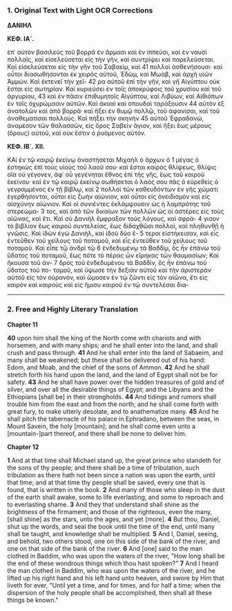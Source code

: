 ### 1. Original Text with Light OCR Corrections

**ΔΑΝΙΗΛ**

**ΚΕΦ. ΙΑ´.**

ἐπ᾿ αὐτὸν βασιλεὺς τοῦ βορρᾶ ἐν ἅρμασι καὶ ἐν ἱππεῦσι, καὶ ἐν
ναυσὶ πολλαῖς, καὶ εἰσελεύσεται εἰς τὴν γῆν, καὶ συντρίψει καὶ
παρελεύσεται. Καὶ εἰσελεύσεται εἰς τὴν γῆν τοῦ Σαβαείμ, καὶ 41
πολλοὶ ἀσθενήσουσι· καὶ οὗτοι διασωθήσονται ἐκ χειρὸς αὐτοῦ,
Ἐδὼμ, καὶ Μωὰβ, καὶ ἀρχὴ υἱῶν Ἀμμών. Καὶ ἐκτενεῖ τὴν χεῖ- 42
ρα αὐτοῦ ἐπὶ τὴν γῆν, καὶ γῆ Αἰγύπτου οὐκ ἔσται εἰς σωτηρίαν.
Καὶ κυριεύσει ἐν τοῖς ἀποκρύφοις τοῦ χρυσίου καὶ τοῦ ἀργυρίου, 43
καὶ ἐν πᾶσιν ἐπιθυμητοῖς Αἰγύπτου, καὶ Λιβύων, καὶ Αἰθιόπων
ἐν τοῖς ὀχυρώμασιν αὐτῶν. Καὶ ἀκοαὶ καὶ σπουδαὶ ταράξουσιν 44
αὐτὸν ἐξ ἀνατολῶν καὶ ἀπὸ βορρᾶ· καὶ ἥξει ἐν θυμῷ πολλῷ, τοῦ
ἀφανίσαι, καὶ τοῦ ἀναθεματίσαι πολλούς. Καὶ πήξει τὴν σκηνὴν 45
αὐτοῦ Ἐφραδανὼ, ἀναμέσον τῶν θαλασσῶν, εἰς ὄρος Σαβεὶν ἅγιον,
καὶ ἥξει ἕως μέρους (ὄρους) αὐτοῦ, καὶ οὐκ ἔστιν ὁ ῥυόμενος αὐτόν.

**ΚΕΦ. ΙΒ´. ΧΙΙ.**

ΚΑὶ ἐν τῷ καιρῷ ἐκείνῳ ἀναστήσεται Μιχαὴλ ὁ ἄρχων ὁ 1
μέγας ὁ ἑστηκὼς ἐπὶ τοὺς υἱοὺς τοῦ λαοῦ σου· καὶ ἔσται καιρὸς
θλίψεως, θλίψις οἵα οὐ γέγονεν, ἀφ᾿ οὗ γεγένηται ἔθνος ἐπὶ τῆς
γῆς, ἕως τοῦ καιροῦ ἐκείνου· καὶ ἐν τῷ καιρῷ ἐκείνῳ σωθήσεται
ὁ λαός σου πᾶς ὁ εὑρεθεὶς ὁ γεγραμμένος ἐν τῇ βίβλῳ, καὶ 2
πολλοὶ τῶν καθευδόντων ἐν γῆς χώματι ἐγερθήσονται, οὗτοι εἰς
ζωὴν αἰώνιον, καὶ οὗτοι εἰς ὀνειδισμὸν καὶ εἰς αἰσχύνην αἰώνιον.
Καὶ οἱ συνιέντες ἐκλάμψουσιν ὡς ἡ λαμπρότης τοῦ στερεώμα- 3
τος, καὶ ἀπὸ τῶν δικαίων τῶν πολλῶν ὡς οἱ ἀστέρες εἰς τοὺς
αἰῶνας, καὶ ἔτι. Καὶ σὺ Δανιὴλ ἔμφραξον τοὺς λόγους, καὶ σφρά- 4
γισον τὸ βιβλίον ἕως καιροῦ συντελείας, ἕως διδαχθῶσι πολλοὶ,
καὶ πληθυνθῇ ἡ γνῶσις. Καὶ ἰδὼν ἐγὼ Δανιὴλ, καὶ ἰδοὺ δύο ἕ- 5
τεροι εἰστήκεισαν, καὶ εἷς ἐντεῦθεν τοῦ χείλους τοῦ ποταμοῦ, καὶ
εἷς ἐντεῦθεν τοῦ χείλους τοῦ ποταμοῦ. Καὶ εἶπε τῷ ἀνδρὶ τῷ 6
ἐνδεδυμένῳ τὰ Βαδδὶμ, ὃς ἦν ἐπάνω τοῦ ὕδατος τοῦ ποταμοῦ, ἕως
πότε τὸ πέρας ὧν εἴρηκας τῶν θαυμασίων; Καὶ ἤκουσα τοῦ ἀν- 7
δρὸς τοῦ ἐνδεδυμένου τὰ Βαδδὶν, ὃς ἦν ἐπάνω τοῦ ὕδατος τοῦ πο-
ταμοῦ, καὶ ὕψωσε τὴν δεξιὰν αὐτοῦ καὶ τὴν ἀριστεράν αὐτοῦ εἰς
τὸν οὐρανὸν, καὶ ὤμοσεν ἐν τῷ ζῶντι εἰς τὸν αἰῶνα, ἔτι εἰς
καιρὸν καὶ καιροὺς καὶ εἰς ἥμισυ καιροῦ ἐν τῷ συντελέσαι δια-

---

### 2. Free and Highly Literary Translation

**Chapter 11**

**40** upon him shall the king of the North come with chariots and with horsemen, and with many ships; and he shall enter into the land, and shall crush and pass through.
**41** And he shall enter into the land of Sabaeim, and many shall be weakened; but these shall be delivered out of his hand: Edom, and Moab, and the chief of the sons of Ammon.
**42** And he shall stretch forth his hand upon the land, and the land of Egypt shall not be for safety.
**43** And he shall have power over the hidden treasures of gold and of silver, and over all the desirable things of Egypt; and the Libyans and the Ethiopians [shall be] in their strongholds.
**44** And tidings and rumors shall trouble him from the east and from the north; and he shall come forth with great fury, to make utterly desolate, and to anathematize many.
**45** And he shall pitch the tabernacle of his palace in Ephradano, between the seas, in Mount Savein, the holy [mountain]; and he shall come even unto a [mountain-]part thereof, and there shall be none to deliver him.

**Chapter 12**

**1** And at that time shall Michael stand up, the great prince who standeth for the sons of thy people; and there shall be a time of tribulation, such tribulation as there hath not been since a nation was upon the earth, until that time; and at that time thy people shall be saved, every one that is found, that is written in the book.
**2** And many of those who sleep in the dust of the earth shall awake, some to life everlasting, and some to reproach and to everlasting shame.
**3** And they that understand shall shine as the brightness of the firmament; and those of the righteous, even the many, [shall shine] as the stars, unto the ages, and yet [more].
**4** But thou, Daniel, shut up the words, and seal the book until the time of the end, until many shall be taught, and knowledge shall be multiplied.
**5** And I, Daniel, seeing, and behold, two others stood, one on this side of the bank of the river, and one on that side of the bank of the river.
**6** And [one] said to the man clothed in Baddim, who was upon the waters of the river, "How long shall be the end of these wondrous things which thou hast spoken?"
**7** And I heard the man clothed in Baddim, who was upon the waters of the river, and he lifted up his right hand and his left hand unto heaven, and swore by Him that liveth for ever, "Until yet a time, and for times, and for half a time; when the dispersion of the holy people shall be accomplished, then shall all these things be known."